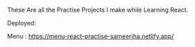These Are all the Practise Projects I make while Learning React.

Deployed:

Menu : https://menu-react-practise-sameerjha.netlify.app/
